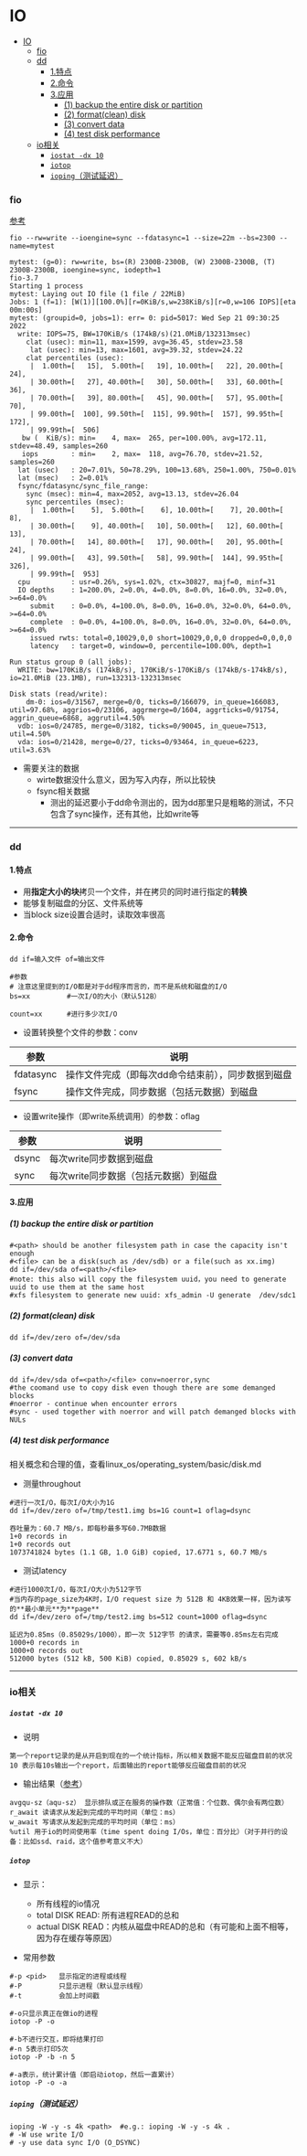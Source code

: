 # IO

<!-- @import "[TOC]" {cmd="toc" depthFrom=1 depthTo=6 orderedList=false} -->
<!-- code_chunk_output -->

- [IO](#io)
    - [fio](#fio)
    - [dd](#dd)
      - [1.特点](#1特点)
      - [2.命令](#2命令)
      - [3.应用](#3应用)
        - [(1) backup the entire disk or partition](#1-backup-the-entire-disk-or-partition)
        - [(2) format(clean) disk](#2-formatclean-disk)
        - [(3) convert data](#3-convert-data)
        - [(4) test disk performance](#4-test-disk-performance)
    - [io相关](#io相关)
        - [`iostat -dx 10`](#iostat--dx-10)
        - [`iotop`](#iotop)
        - [`ioping`（测试延迟）](#ioping测试延迟)

<!-- /code_chunk_output -->

### fio

[参考](https://www.ibm.com/cloud/blog/using-fio-to-tell-whether-your-storage-is-fast-enough-for-etcd)

```shell
fio --rw=write --ioengine=sync --fdatasync=1 --size=22m --bs=2300 --name=mytest
```

```
mytest: (g=0): rw=write, bs=(R) 2300B-2300B, (W) 2300B-2300B, (T) 2300B-2300B, ioengine=sync, iodepth=1
fio-3.7
Starting 1 process
mytest: Laying out IO file (1 file / 22MiB)
Jobs: 1 (f=1): [W(1)][100.0%][r=0KiB/s,w=238KiB/s][r=0,w=106 IOPS][eta 00m:00s]
mytest: (groupid=0, jobs=1): err= 0: pid=5017: Wed Sep 21 09:30:25 2022
  write: IOPS=75, BW=170KiB/s (174kB/s)(21.0MiB/132313msec)
    clat (usec): min=11, max=1599, avg=36.45, stdev=23.58
     lat (usec): min=13, max=1601, avg=39.32, stdev=24.22
    clat percentiles (usec):
     |  1.00th=[   15],  5.00th=[   19], 10.00th=[   22], 20.00th=[   24],
     | 30.00th=[   27], 40.00th=[   30], 50.00th=[   33], 60.00th=[   36],
     | 70.00th=[   39], 80.00th=[   45], 90.00th=[   57], 95.00th=[   70],
     | 99.00th=[  100], 99.50th=[  115], 99.90th=[  157], 99.95th=[  172],
     | 99.99th=[  506]
   bw (  KiB/s): min=    4, max=  265, per=100.00%, avg=172.11, stdev=48.49, samples=260
   iops        : min=    2, max=  118, avg=76.70, stdev=21.52, samples=260
  lat (usec)   : 20=7.01%, 50=78.29%, 100=13.68%, 250=1.00%, 750=0.01%
  lat (msec)   : 2=0.01%
  fsync/fdatasync/sync_file_range:
    sync (msec): min=4, max=2052, avg=13.13, stdev=26.04
    sync percentiles (msec):
     |  1.00th=[    5],  5.00th=[    6], 10.00th=[    7], 20.00th=[    8],
     | 30.00th=[    9], 40.00th=[   10], 50.00th=[   12], 60.00th=[   13],
     | 70.00th=[   14], 80.00th=[   17], 90.00th=[   20], 95.00th=[   24],
     | 99.00th=[   43], 99.50th=[   58], 99.90th=[  144], 99.95th=[  326],
     | 99.99th=[  953]
  cpu          : usr=0.26%, sys=1.02%, ctx=30827, majf=0, minf=31
  IO depths    : 1=200.0%, 2=0.0%, 4=0.0%, 8=0.0%, 16=0.0%, 32=0.0%, >=64=0.0%
     submit    : 0=0.0%, 4=100.0%, 8=0.0%, 16=0.0%, 32=0.0%, 64=0.0%, >=64=0.0%
     complete  : 0=0.0%, 4=100.0%, 8=0.0%, 16=0.0%, 32=0.0%, 64=0.0%, >=64=0.0%
     issued rwts: total=0,10029,0,0 short=10029,0,0,0 dropped=0,0,0,0
     latency   : target=0, window=0, percentile=100.00%, depth=1

Run status group 0 (all jobs):
  WRITE: bw=170KiB/s (174kB/s), 170KiB/s-170KiB/s (174kB/s-174kB/s), io=21.0MiB (23.1MB), run=132313-132313msec

Disk stats (read/write):
    dm-0: ios=0/31567, merge=0/0, ticks=0/166079, in_queue=166083, util=97.68%, aggrios=0/23106, aggrmerge=0/1604, aggrticks=0/91754, aggrin_queue=6868, aggrutil=4.50%
  vdb: ios=0/24785, merge=0/3182, ticks=0/90045, in_queue=7513, util=4.50%
  vda: ios=0/21428, merge=0/27, ticks=0/93464, in_queue=6223, util=3.63%
```

* 需要关注的数据
  * wirte数据没什么意义，因为写入内存，所以比较快
  * fsync相关数据
    * 测出的延迟要小于dd命令测出的，因为dd那里只是粗略的测试，不只包含了sync操作，还有其他，比如write等

***

### dd

#### 1.特点
* 用**指定大小的块**拷贝一个文件，并在拷贝的同时进行指定的**转换**
* 能够复制磁盘的分区、文件系统等
* 当block size设置合适时，读取效率很高

#### 2.命令
```shell
dd if=输入文件 of=输出文件

#参数
# 注意这里提到的I/O都是对于dd程序而言的，而不是系统和磁盘的I/O
bs=xx         #一次I/O的大小（默认512B）
              
count=xx      #进行多少次I/O
```

* 设置转换整个文件的参数：conv

|参数|说明|
|-|-|
|fdatasync|操作文件完成（即每次dd命令结束前），同步数据到磁盘|
|fsync|操作文件完成，同步数据（包括元数据）到磁盘|

* 设置write操作（即write系统调用）的参数：oflag

|参数|说明|
|-|-|
|dsync|每次write同步数据到磁盘|
|sync|每次write同步数据（包括元数据）到磁盘|

#### 3.应用

##### (1) backup the entire disk or partition
```shell
#<path> should be another filesystem path in case the capacity isn't enough
#<file> can be a disk(such as /dev/sdb) or a file(such as xx.img)
dd if=/dev/sda of=<path>/<file>
#note: this also will copy the filesystem uuid，you need to generate uuid to use them at the same host
#xfs filesystem to generate new uuid: xfs_admin -U generate  /dev/sdc1
```

##### (2) format(clean) disk
```shell
dd if=/dev/zero of=/dev/sda
```

##### (3) convert data
```shell
dd if=/dev/sda of=<path>/<file> conv=noerror,sync
#the coomand use to copy disk even though there are some demanged blocks
#noerror - continue when encounter errors
#sync - used together with noerror and will patch demanged blocks with NULs
```

##### (4) test disk performance

相关概念和合理的值，查看linux_os/operating_system/basic/disk.md

* 测量throughout
```shell
#进行一次I/O，每次I/O大小为1G
dd if=/dev/zero of=/tmp/test1.img bs=1G count=1 oflag=dsync
```
```
吞吐量为：60.7 MB/s，即每秒最多写60.7MB数据
1+0 records in
1+0 records out
1073741824 bytes (1.1 GB, 1.0 GiB) copied, 17.6771 s, 60.7 MB/s
```

* 测试latency
```shell
#进行1000次I/O，每次I/O大小为512字节
#当内存的page_size为4K时，I/O request size 为 512B 和 4KB效果一样，因为读写的**最小单元**为**page**
dd if=/dev/zero of=/tmp/test2.img bs=512 count=1000 oflag=dsync
```
```
延迟为0.85ms（0.85029s/1000），即一次 512字节 的请求，需要等0.85ms左右完成
1000+0 records in
1000+0 records out
512000 bytes (512 kB, 500 KiB) copied, 0.85029 s, 602 kB/s
```

***

### io相关

##### `iostat -dx 10`
* 说明
```
第一个report记录的是从开启到现在的一个统计指标，所以相关数据不能反应磁盘目前的状况
10 表示每10s输出一个report，后面输出的report能够反应磁盘目前的状况
```
* 输出结果（[参考](https://coderwall.com/p/utc42q/understanding-iostat)）
```shell
avgqu-sz（aqu-sz） 显示排队或正在服务的操作数（正常值：个位数、偶尔会有两位数）
r_await 读请求从发起到完成的平均时间（单位：ms）
w_await 写请求从发起到完成的平均时间（单位：ms）
%util 用于io的时间使用率（time spent doing I/Os，单位：百分比）（对于并行的设备：比如ssd、raid，这个值参考意义不大）
```


##### `iotop`
* 显示：
  * 所有线程的io情况
  * total DISK READ: 所有进程READ的总和
  * actual DISK READ：内核从磁盘中READ的总和（有可能和上面不相等，因为存在缓存等原因）

* 常用参数
```shell
#-p <pid>   显示指定的进程或线程
#-P         只显示进程（默认显示线程）
#-t         会加上时间戳

#-o只显示真正在做io的进程
iotop -P -o

#-b不进行交互，即将结果打印
#-n 5表示打印5次
iotop -P -b -n 5

#-a表示，统计累计值（即启动iotop，然后一直累计）
iotop -P -o -a
```

##### `ioping`（测试延迟）
```shell
ioping -W -y -s 4k <path>  #e.g.: ioping -W -y -s 4k .
# -W use write I/O
# -y use data sync I/O (O_DSYNC)
```

